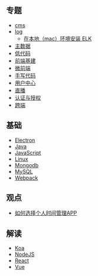 
## 专题

- [cms]()
- [log]()
    - [在本地（mac）环境安装 ELK](专题/log/本地部署ELK.md)
- [主数据]()
- [低代码]()
- [前端基建]()
- [微前端]()
- [手写代码]()
- [用户中心]()
- [直播]()
- [认证与授权]()
- [跨端]()

## 基础

- [Electron]()
- [Java]()
- [JavaScript]()
- [Linux]()
- [Mongodb]()
- [MySQL]()
- [Webpack]()

## 观点

- [如何选择个人时间管理APP](观点/如何选择个人时间管理APP.md)

## 解读

- [Koa]()
- [NodeJS]()
- [React]()
- [Vue]()